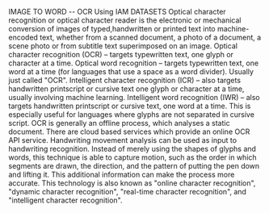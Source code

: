  IMAGE TO WORD -- OCR 
 Using IAM DATASETS
 Optical character recognition or optical character reader is the electronic or mechanical conversion of images of typed,handwritten or printed text into machine-encoded text, whether from a scanned document, a photo of a document, a scene photo or from subtitle text superimposed on an image.
Optical character recognition (OCR) – targets typewritten text, one glyph or character at a time.
Optical word recognition – targets typewritten text, one word at a time (for languages that use a space as a word divider). Usually just called "OCR".
Intelligent character recognition (ICR) – also targets handwritten printscript or cursive text one glyph or character at a time, usually involving machine learning.
Intelligent word recognition (IWR) – also targets handwritten printscript or cursive text, one word at a time. This is especially useful for languages where glyphs are not separated in cursive script.
OCR is generally an offline process, which analyses a static document. There are cloud based services which provide an online OCR API service. Handwriting movement analysis can be used as input to handwriting recognition. Instead of merely using the shapes of glyphs and words, this technique is able to capture motion, such as the order in which segments are drawn, the direction, and the pattern of putting the pen down and lifting it. This additional information can make the process more accurate. This technology is also known as "online character recognition", "dynamic character recognition", "real-time character recognition", and "intelligent character recognition".
